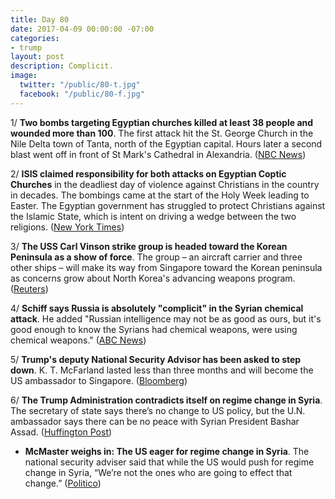 ```yaml
---
title: Day 80
date: 2017-04-09 00:00:00 -07:00
categories:
- trump
layout: post
description: Complicit.
image:
  twitter: "/public/80-t.jpg"
  facebook: "/public/80-f.jpg"
---
```


1/ **Two bombs targeting Egyptian churches killed at least 38 people and wounded more than 100**. The first attack hit the St. George Church in the Nile Delta town of Tanta, north of the Egyptian capital. Hours later a second blast went off in front of St Mark's Cathedral in Alexandria. ([NBC News](http://www.nbcnews.com/news/world/egypt-palm-sunday-church-blasts-kill-least-37-n744296))

2/ **ISIS claimed responsibility for both attacks on Egyptian Coptic Churches** in the deadliest day of violence against Christians in the country in decades. The bombings came at the start of the Holy Week leading to Easter. The Egyptian government has struggled to protect Christians against the Islamic State, which is intent on driving a wedge between the two religions. ([New York Times](https://www.nytimes.com/2017/04/09/world/middleeast/explosion-egypt-coptic-christian-church.html))

3/ **The USS Carl Vinson strike group is headed toward the Korean Peninsula as a show of force**. The group – an aircraft carrier and three other ships – will make its way from Singapore toward the Korean peninsula as concerns grow about North Korea's advancing weapons program. ([Reuters](http://www.reuters.com/article/us-usa-navy-korea-idUSKBN17A0V5))

4/ **Schiff says Russia is absolutely "complicit" in the Syrian chemical attack**. He added "Russian intelligence may not be as good as ours, but it's good enough to know the Syrians had chemical weapons, were using chemical weapons." ([ABC News](http://abcnews.go.com/Politics/schiff-russia-absolutely-complicit-syrian-chemical-attack/story?id=46677669))

5/ **Trump's deputy National Security Advisor has been asked to step down**. K. T. McFarland lasted less than three months and will become the US ambassador to Singapore. ([Bloomberg](https://www.bloomberg.com/politics/articles/2017-04-09/mcfarland-to-exit-white-house-as-mcmaster-consolidates-power))

6/ **The Trump Administration contradicts itself on regime change in Syria**. The secretary of state says there’s no change to US policy, but the U.N. ambassador says there can be no peace with Syrian President Bashar Assad. ([Huffington Post](http://www.huffingtonpost.com/entry/trump-regime-change-syria_us_58ea3b71e4b00de141040930))

* **McMaster weighs in: The US eager for regime change in Syria**. The national security adviser said that while the US would push for regime change in Syria, “We’re not the ones who are going to effect that change.” ([Politico](http://www.politico.com/story/2017/04/hr-mcmaster-syria-regime-change-237038))